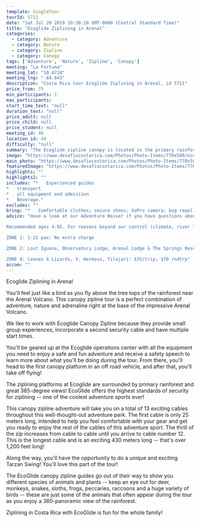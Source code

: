 ```yaml
---
template: SingleTour
tourId: 5711
date: "Sat Jul 20 2019 19:30:10 GMT-0600 (Central Standard Time)"
title: "Ecoglide Ziplining in Arenal"
categories: 
  - category: Adventure
  - category: Nature
  - category: Zipline
  - category: Canopy
tags: ['Adventure', 'Nature', 'Zipline', 'Canopy']
meeting: "La Fortuna"
meeting_lat: "10.4718"
meeting_lng: "-84.643"
description: "Costa Rica tour Ecoglide Ziplining in Arenal, id 5711"
price_from: 75
min_participants: 1
max_participants: 
start_time_text: "null"
duration_text: "null"
price_adult: null
price_child: null
price_student: null
meeting_id: 40
location_id: 40
difficulty: "null"
summary: "The Ecoglide zipline canopy is located in the primary rainforests near the base of the Arenal Volcano and offers heart pounding adventure and amazing views of the impressive landscape. Ecoglide ziplining is one of the only operators that uses two cables on each zipline run -- one for ziplining and the other for security. There are 13 cables, from a 25 meter practice run to an exhilarating 430 meters! Plus there is a famous and adrenaline-pumping Tarzan Swing! Get ready for"
image: "https://www.desafiocostarica.com/Photos/Photo-Items/770x500/ecoglide-ziplining-1432417028.jpg"
main_photo: "https://www.desafiocostarica.com/Photos/Photo-Items/770x500/ecoglide-ziplining-1432417028.jpg"
featuredImage: "https://www.desafiocostarica.com/Photos/Photo-Items/770x500/ecoglide-ziplining-1432417028.jpg"
highlights: ""
highlights2: ""
includes: "*   Experienced guides
*   transport
*   all equipment and admission
*   Beverage."
excludes: ""
bring: "*   Comfortable clothes; secure shoes; GoPro camera; bug repellent"
advice: "Have a look at our Adventure Waiver if you have questions about our adventure tour policies.

Recommended ages 4-85. For reasons beyond our control (climate, river levels, etc.), we may change to a more-suitable tour with an equal or similar adventure-appeal or offer other tour options so you don't miss out on a fun day in Costa Rica. We reserve the right to cancel a trip due to unfavorable conditions & will only run a tour according to our policies. Full refund is given if (on rare occasion) no tour is run. This adventure involves some inherent risk and physical exertion, so you must be in good physical condition! While the recommended weight limit for our canyoneering (rappelling) tour and most zip line tours is 220 lbs (100 kilos) it’s more about waist size than weight as the ropes (canyoneering) and cables (zip lines) are rated for well over 220 lbs but the maximum waist size for the harnesses used for these tours is 42 inches. So if you are a little over 220 lbs but your waist is less than 42 inches you can still do these tours.NOTE: We have an extra transport charge for hotels outside of our normal pick-up

ZONE 1: 1-22 pax: No extra charge

ZONE 2: Lost Iguana, Observatory Lodge, Arenal Lodge & The Springs Resort: $20 per trip or $40 roundtrip. ZONE 3: Rancho Margot, Linda Vista, Arenal Vista: $25; $50 rndtrp

ZONE 4: Leaves & Lizards, V. Hermosa, Tilajari: $35/trip; $70 rndtrp"
accom: ""
---
```

Ecoglide Ziplining in Arenal

You'll feel just like a bird as you fly above the tree tops of the rainforest near the Arenal Volcano. This canopy zipline tour is a perfect combination of adventure, nature and adrenaline right at the base of the impressive Arenal Volcano.

We like to work with Ecoglide Canopy Zipline because they provide small group experiences, incorporate a second security cable and have multiple start times.

You'll be geared up at the Ecoglide operations center with all the equipment you need to enjoy a safe and fun adventure and receive a safety speech to learn more about what you'll be doing during the tour. From there, you'll head to the first canopy platform in an off road vehicle, and after that, you'll take off flying!

The ziplining platforms at Ecoglide are surrounded by primary rainforest and great 365-degree views! EcoGlide offers the highest standards of security for ziplining -- one of the coolest adventure sports ever!

This canopy zipline adventure will take you on a total of 13 exciting cables throughout this well-thought-out adventure park. The first cable is only 25 meters long, intended to help you feel comfortable with your gear and get you ready to enjoy the rest of the cables of this adventure sport. The thrill of the zip increases from cable to cable until you arrive to cable number 12. This is the longest cable and is an exciting 430 meters long -- that's over 1,200 feet long!

Along the way, you'll have the opportunity to do a unique and exciting Tarzan Swing! You'll love this part of the tour!

The EcoGlide canopy zipline guides go out of their way to show you different species of animals and plants -- keep an eye out for deer, monkeys, snakes, sloths, frogs, peccaries, raccoons and a huge variety of birds -- these are just some of the animals that often appear during the tour as you enjoy a 360-panoramic view of the rainforest.

Ziplining in Costa Rica with EcoGlide is fun for the whole family!